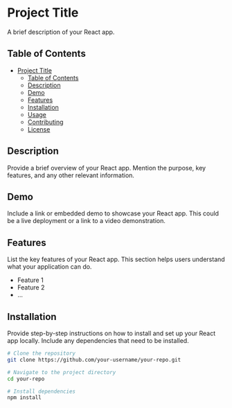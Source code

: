 # Project Title

A brief description of your React app.

## Table of Contents

- [Project Title](#project-title)
  - [Table of Contents](#table-of-contents)
  - [Description](#description)
  - [Demo](#demo)
  - [Features](#features)
  - [Installation](#installation)
  - [Usage](#usage)
  - [Contributing](#contributing)
  - [License](#license)

## Description

Provide a brief overview of your React app. Mention the purpose, key features, and any other relevant information.

## Demo

Include a link or embedded demo to showcase your React app. This could be a live deployment or a link to a video demonstration.

## Features

List the key features of your React app. This section helps users understand what your application can do.

- Feature 1
- Feature 2
- ...

## Installation

Provide step-by-step instructions on how to install and set up your React app locally. Include any dependencies that need to be installed.

```bash
# Clone the repository
git clone https://github.com/your-username/your-repo.git

# Navigate to the project directory
cd your-repo

# Install dependencies
npm install
 
